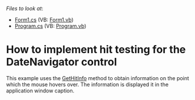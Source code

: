 <!-- default file list -->
*Files to look at*:

* [Form1.cs](./CS/DateNavigator_HitInfo/Form1.cs) (VB: [Form1.vb](./VB/DateNavigator_HitInfo/Form1.vb))
* [Program.cs](./CS/DateNavigator_HitInfo/Program.cs) (VB: [Program.vb](./VB/DateNavigator_HitInfo/Program.vb))
<!-- default file list end -->
# How to implement hit testing for the DateNavigator control


This example uses the <a href="http://help.devexpress.com/#WindowsForms/DevExpressXtraSchedulerDateNavigator_GetHitInfotopic">GetHitInfo</a> method to obtain information on the point which the mouse hovers over. The information is displayed it in the application window caption.

<br/>


